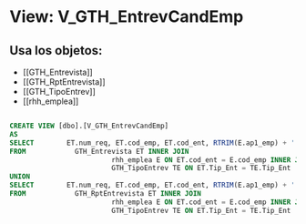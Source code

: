 # View: V_GTH_EntrevCandEmp

## Usa los objetos:
- [[GTH_Entrevista]]
- [[GTH_RptEntrevista]]
- [[GTH_TipoEntrev]]
- [[rhh_emplea]]

```sql

CREATE VIEW [dbo].[V_GTH_EntrevCandEmp]
AS
SELECT        ET.num_req, ET.cod_emp, ET.cod_ent, RTRIM(E.ap1_emp) + ' ' + RTRIM(E.ap2_emp) + ' ' + RTRIM(E.nom_emp) Nombre, ET.Tip_Ent, TE.Des_TipEnt, ET.Fec_Ent, ET.Num_Ent
FROM            GTH_Entrevista ET INNER JOIN
                         rhh_emplea E ON ET.cod_ent = E.cod_emp INNER JOIN
                         GTH_TipoEntrev TE ON ET.Tip_Ent = TE.Tip_Ent
UNION
SELECT        ET.num_req, ET.cod_emp, ET.cod_ent, RTRIM(E.ap1_emp) + ' ' + RTRIM(E.ap2_emp) + ' ' + RTRIM(E.nom_emp) Nombre, ET.Tip_Ent, TE.Des_TipEnt, ET.Fec_Ent, ET.Num_Ent
FROM            GTH_RptEntrevista ET INNER JOIN
                         rhh_emplea E ON ET.cod_ent = E.cod_emp INNER JOIN
                         GTH_TipoEntrev TE ON ET.Tip_Ent = TE.Tip_Ent



```
